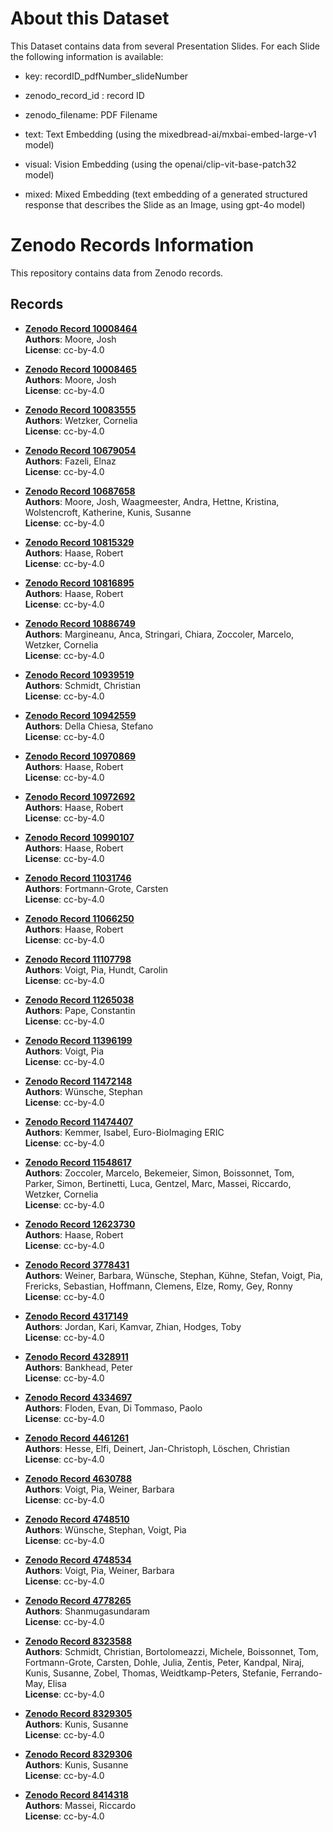 # About this Dataset

This Dataset contains data from several Presentation Slides. For each Slide the following information is available:

- key: recordID_pdfNumber_slideNumber

- zenodo_record_id : record ID

- zenodo_filename: PDF Filename

- text: Text Embedding (using the mixedbread-ai/mxbai-embed-large-v1 model)

- visual: Vision Embedding (using the openai/clip-vit-base-patch32 model)

- mixed: Mixed Embedding (text embedding of a generated structured response that describes the Slide as an Image, using gpt-4o model)


# Zenodo Records Information

This repository contains data from Zenodo records.

## Records

- **[Zenodo Record 10008464](https://zenodo.org/record/10008464)**  
  **Authors**: Moore, Josh  
  **License**: cc-by-4.0

- **[Zenodo Record 10008465](https://zenodo.org/record/10008465)**  
  **Authors**: Moore, Josh  
  **License**: cc-by-4.0

- **[Zenodo Record 10083555](https://zenodo.org/record/10083555)**  
  **Authors**: Wetzker, Cornelia  
  **License**: cc-by-4.0

- **[Zenodo Record 10679054](https://zenodo.org/record/10679054)**  
  **Authors**: Fazeli, Elnaz  
  **License**: cc-by-4.0

- **[Zenodo Record 10687658](https://zenodo.org/record/10687658)**  
  **Authors**: Moore, Josh, Waagmeester, Andra, Hettne, Kristina, Wolstencroft, Katherine, Kunis, Susanne  
  **License**: cc-by-4.0

- **[Zenodo Record 10815329](https://zenodo.org/record/10815329)**  
  **Authors**: Haase, Robert  
  **License**: cc-by-4.0

- **[Zenodo Record 10816895](https://zenodo.org/record/10816895)**  
  **Authors**: Haase, Robert  
  **License**: cc-by-4.0

- **[Zenodo Record 10886749](https://zenodo.org/record/10886749)**  
  **Authors**: Margineanu, Anca, Stringari, Chiara, Zoccoler, Marcelo, Wetzker, Cornelia  
  **License**: cc-by-4.0

- **[Zenodo Record 10939519](https://zenodo.org/record/10939519)**  
  **Authors**: Schmidt, Christian  
  **License**: cc-by-4.0

- **[Zenodo Record 10942559](https://zenodo.org/record/10942559)**  
  **Authors**: Della Chiesa, Stefano  
  **License**: cc-by-4.0

- **[Zenodo Record 10970869](https://zenodo.org/record/10970869)**  
  **Authors**: Haase, Robert  
  **License**: cc-by-4.0

- **[Zenodo Record 10972692](https://zenodo.org/record/10972692)**  
  **Authors**: Haase, Robert  
  **License**: cc-by-4.0

- **[Zenodo Record 10990107](https://zenodo.org/record/10990107)**  
  **Authors**: Haase, Robert  
  **License**: cc-by-4.0

- **[Zenodo Record 11031746](https://zenodo.org/record/11031746)**  
  **Authors**: Fortmann-Grote, Carsten  
  **License**: cc-by-4.0

- **[Zenodo Record 11066250](https://zenodo.org/record/11066250)**  
  **Authors**: Haase, Robert  
  **License**: cc-by-4.0

- **[Zenodo Record 11107798](https://zenodo.org/record/11107798)**  
  **Authors**: Voigt, Pia, Hundt, Carolin  
  **License**: cc-by-4.0

- **[Zenodo Record 11265038](https://zenodo.org/record/11265038)**  
  **Authors**: Pape, Constantin  
  **License**: cc-by-4.0

- **[Zenodo Record 11396199](https://zenodo.org/record/11396199)**  
  **Authors**: Voigt, Pia  
  **License**: cc-by-4.0

- **[Zenodo Record 11472148](https://zenodo.org/record/11472148)**  
  **Authors**: Wünsche, Stephan  
  **License**: cc-by-4.0

- **[Zenodo Record 11474407](https://zenodo.org/record/11474407)**  
  **Authors**: Kemmer, Isabel, Euro-BioImaging ERIC  
  **License**: cc-by-4.0

- **[Zenodo Record 11548617](https://zenodo.org/record/11548617)**  
  **Authors**: Zoccoler, Marcelo, Bekemeier, Simon, Boissonnet, Tom, Parker, Simon, Bertinetti, Luca, Gentzel, Marc, Massei, Riccardo, Wetzker, Cornelia  
  **License**: cc-by-4.0

- **[Zenodo Record 12623730](https://zenodo.org/record/12623730)**  
  **Authors**: Haase, Robert  
  **License**: cc-by-4.0

- **[Zenodo Record 3778431](https://zenodo.org/record/3778431)**  
  **Authors**: Weiner, Barbara, Wünsche, Stephan, Kühne, Stefan, Voigt, Pia, Frericks, Sebastian, Hoffmann, Clemens, Elze, Romy, Gey, Ronny  
  **License**: cc-by-4.0

- **[Zenodo Record 4317149](https://zenodo.org/record/4317149)**  
  **Authors**: Jordan, Kari, Kamvar, Zhian, Hodges, Toby  
  **License**: cc-by-4.0

- **[Zenodo Record 4328911](https://zenodo.org/record/4328911)**  
  **Authors**: Bankhead, Peter  
  **License**: cc-by-4.0

- **[Zenodo Record 4334697](https://zenodo.org/record/4334697)**  
  **Authors**: Floden, Evan, Di Tommaso, Paolo  
  **License**: cc-by-4.0

- **[Zenodo Record 4461261](https://zenodo.org/record/4461261)**  
  **Authors**: Hesse, Elfi, Deinert, Jan-Christoph, Löschen, Christian  
  **License**: cc-by-4.0

- **[Zenodo Record 4630788](https://zenodo.org/record/4630788)**  
  **Authors**: Voigt, Pia, Weiner, Barbara  
  **License**: cc-by-4.0

- **[Zenodo Record 4748510](https://zenodo.org/record/4748510)**  
  **Authors**: Wünsche, Stephan, Voigt, Pia  
  **License**: cc-by-4.0

- **[Zenodo Record 4748534](https://zenodo.org/record/4748534)**  
  **Authors**: Voigt, Pia, Weiner, Barbara  
  **License**: cc-by-4.0

- **[Zenodo Record 4778265](https://zenodo.org/record/4778265)**  
  **Authors**: Shanmugasundaram  
  **License**: cc-by-4.0

- **[Zenodo Record 8323588](https://zenodo.org/record/8323588)**  
  **Authors**: Schmidt, Christian, Bortolomeazzi, Michele, Boissonnet, Tom, Fortmann-Grote, Carsten, Dohle, Julia, Zentis, Peter, Kandpal, Niraj, Kunis, Susanne, Zobel, Thomas, Weidtkamp-Peters, Stefanie, Ferrando-May, Elisa  
  **License**: cc-by-4.0

- **[Zenodo Record 8329305](https://zenodo.org/record/8329305)**  
  **Authors**: Kunis, Susanne  
  **License**: cc-by-4.0

- **[Zenodo Record 8329306](https://zenodo.org/record/8329306)**  
  **Authors**: Kunis, Susanne  
  **License**: cc-by-4.0

- **[Zenodo Record 8414318](https://zenodo.org/record/8414318)**  
  **Authors**: Massei, Riccardo  
  **License**: cc-by-4.0
